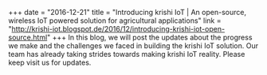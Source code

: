 +++
date = "2016-12-21"
title = "Introducing krishi IoT | An open-source, wireless IoT powered solution for agricultural applications"
link = "http://krishi-iot.blogspot.de/2016/12/introducing-krishi-iot-open-source.html"
+++
In this blog, we will post the updates about the progress we make and the challenges we faced in building the krishi IoT solution. Our team has already taking strides towards making krishi IoT reality. Please keep visit us for updates.